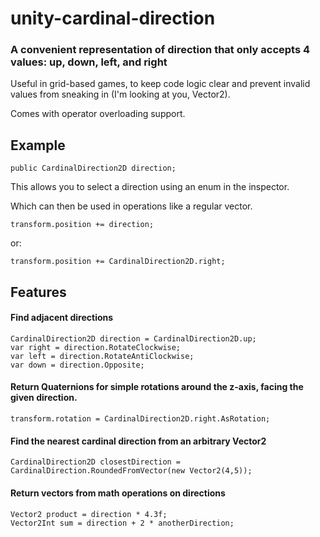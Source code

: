# unity-cardinal-direction
### A convenient representation of direction that only accepts 4 values: up, down, left, and right

Useful in grid-based games, to keep code logic clear and prevent invalid values from sneaking in (I'm looking at you, Vector2).

Comes with operator overloading support. 

## Example

```
public CardinalDirection2D direction;
```
This allows you to select a direction using an enum in the inspector.

Which can then be used in operations like a regular vector.
```
transform.position += direction;
```
or:
```
transform.position += CardinalDirection2D.right;
```

## Features

#### Find adjacent directions
```
CardinalDirection2D direction = CardinalDirection2D.up;
var right = direction.RotateClockwise;
var left = direction.RotateAntiClockwise;
var down = direction.Opposite;
```
#### Return Quaternions for simple rotations around the z-axis, facing the given direction.
```
transform.rotation = CardinalDirection2D.right.AsRotation;
```

#### Find the nearest cardinal direction from an arbitrary Vector2
```
CardinalDirection2D closestDirection = CardinalDirection.RoundedFromVector(new Vector2(4,5));
```

#### Return vectors from math operations on directions
```
Vector2 product = direction * 4.3f;
Vector2Int sum = direction + 2 * anotherDirection;
```
